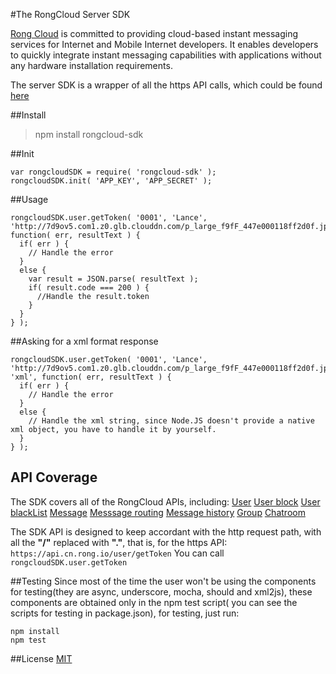 #The RongCloud Server SDK

[Rong Cloud](http://rongcloud.cn) is committed to providing cloud-based instant messaging services for Internet and Mobile Internet developers. It enables developers to quickly integrate instant messaging capabilities with applications without any hardware installation requirements.

The server SDK is a wrapper of all the https API calls, which could be found [here](http://www.rongcloud.cn/docs/server.html)


##Install

>npm install rongcloud-sdk

##Init

```
var rongcloudSDK = require( 'rongcloud-sdk' );
rongcloudSDK.init( 'APP_KEY', 'APP_SECRET' );
```

##Usage


```
rongcloudSDK.user.getToken( '0001', 'Lance', 'http://7d9ov5.com1.z0.glb.clouddn.com/p_large_f9fF_447e000118ff2d0f.jpg', function( err, resultText ) {
  if( err ) {
    // Handle the error
  }
  else {
    var result = JSON.parse( resultText );
    if( result.code === 200 ) {
      //Handle the result.token
    }
  }
} );

```

##Asking for a xml format response
```
rongcloudSDK.user.getToken( '0001', 'Lance', 'http://7d9ov5.com1.z0.glb.clouddn.com/p_large_f9fF_447e000118ff2d0f.jpg', 'xml', function( err, resultText ) {
  if( err ) {
    // Handle the error
  }
  else {
    // Handle the xml string, since Node.JS doesn't provide a native xml object, you have to handle it by yourself.
  }
} );
```

## API Coverage
The SDK covers all of the RongCloud APIs, including:
[User](http://www.rongcloud.cn/docs/server.html#用户服务)
[User block](http://www.rongcloud.cn/docs/server.html#用户封禁服务)
[User blackList](http://www.rongcloud.cn/docs/server.html#用户黑名单服务)
[Message](http://www.rongcloud.cn/docs/server.html#消息发送服务)
[Messsage routing](http://www.rongcloud.cn/docs/server.html#消息路由服务)
[Message history](http://www.rongcloud.cn/docs/server.html#消息历史记录服务)
[Group](http://www.rongcloud.cn/docs/server.html#群组服务)
[Chatroom](http://www.rongcloud.cn/docs/server.html#聊天室服务)

The SDK API is designed to keep accordant with the http request path, with all the **"/"** replaced with **"."**, that is, for the https API:
`https://api.cn.rong.io/user/getToken`
You can call 
`rongcloudSDK.user.getToken`


##Testing
Since most of the time the user won't be using the components for testing(they are async, underscore, mocha, should and xml2js), these components are obtained only in the npm test script( you can see the scripts for testing in package.json), for testing, just run:

```
npm install
npm test
```

##License
[MIT](LICENSE)
